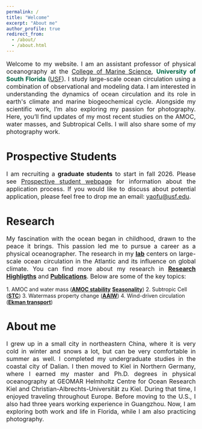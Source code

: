 ```yaml
---
permalink: /
title: "Welcome"
excerpt: "About me"
author_profile: true
redirect_from: 
  - /about/
  - /about.html
---
```


<p style="font-size:16px; text-align: justify;">Welcome to my website. I am an assistant professor of physical oceanography at the <a href="https://www.usf.edu/marine-science/faculty/faculty-directory/physical-oceanography/yao-fu.aspx">College of Marine Science</a>, <span style="font-weight:bold; color: #006747;">University of South Florida</span> (<a href="https://www.usf.edu//">USF</a>). I study large-scale ocean circulation using a combination of observational and modeling data. I am interested in understanding the dynamics of ocean circulation and its role in earth's climate and marine biogeochemical cycle. Alongside my scientific work, I’m also exploring my passion for photography. Here, you’ll find updates of my most recent studies on the AMOC, water masses, and Subtropical Cells. I will also share some of my photography work. </p> 

Prospective Students
======
<p style="font-size:16px; text-align: justify;">I am recruiting a <span style="font-weight:bold">graduate students</span> to start in fall 2026. Please see <a href="https://www.usf.edu/marine-science/education/prospective-students/index.aspx//">Prospective student webpage</a> for information about the application process. If you would like to discuss about potential application, please feel free to drop me an email: <a href="mailto:yaofu@usf.edu">yaofu@usf.edu</a>. </p> 

Research
======
<p style="font-size:16px; text-align: justify;"> My fascination with the ocean began in childhood, drawn to the peace it brings. This passion led me to pursue a career as a physical oceanographer. The research in my <span style="font-weight:bold"><a href="/laboratory/">lab</a></span>  centers on large-scale ocean circulation in the Atlantic and its influence on global climate. You can find more about my research in <span style="font-weight:bold"><a href="/papers/">Research Highligths</a></span> and <span style="font-weight:bold"><a href="https://doi.org/10.5194/os-13-531-2017">Publications</a></span>. Below are some of the key topics:</p>
1. AMOC and water mass (<span style="font-weight:bold"><a href="https://www.science.org/doi/10.1126/sciadv.abc7836">AMOC stability</a></span> <span style="font-weight:bold"><a href="https://doi.org/10.1038/s43247-023-00848-9">Seasonality</a></span>) 
2. Subtropic Cell (<span style="font-weight:bold"><a href="https://doi.org/10.1029/2021JC018191">STC</a></span>) 
3. Watermass property change (<span style="font-weight:bold"><a href="https://doi.org/10.1029/2018JC014878">AAIW</a></span>) 
4. Wind-driven circulation (<span style="font-weight:bold"><a href="https://doi.org/10.5194/os-13-531-2017">Ekman transport</a></span>)

About me
======
<p style="font-size:16px; text-align: justify;">I grew up in a small city in northeastern China, where it is very cold in winter and snows a lot, but can be very comfortable in summer as well. I completed my undergraduate studies in the coastal city of Dalian. I then moved to Kiel in Northern Germany, where I earned my master and Ph.D. degrees in physical oceanography at GEOMAR Helmholtz Centre for Ocean Research Kiel and Christian-Albrechts-Universität zu Kiel.  During that time, I enjoyed traveling throughout Europe. Before moving to the U.S., I also had three years working experience in Guangzhou. Now, I am exploring both work and life in Florida, while I am also practicing photography.</p>
